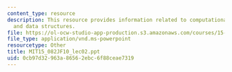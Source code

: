 ```yaml
---
content_type: resource
description: This resource provides information related to computational complexity
  and data structures.
file: https://ol-ocw-studio-app-production.s3.amazonaws.com/courses/15-082j-network-optimization-fall-2010/0cb97d32963a86562ebc6f88ceae7319_MIT15_082JF10_lec02.ppt
file_type: application/vnd.ms-powerpoint
resourcetype: Other
title: MIT15_082JF10_lec02.ppt
uid: 0cb97d32-963a-8656-2ebc-6f88ceae7319
---
```


